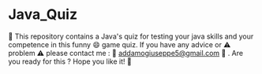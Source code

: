 # Java_Quiz
:memo: This repository contains a Java's quiz for testing your java skills and your competence in this funny :smile: game quiz. If you have any advice or :warning: problem :warning: please contact me : :email: addamogiuseppe5@gmail.com :email: . Are  you ready for this ? Hope you like it! :memo:
